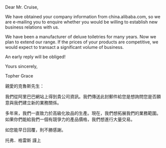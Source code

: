 Dear Mr. Cruise,

We have obtained your company information from china.alibaba.com, so we
are e-mailing you to enquire whether you would be willing to establish
new business relations with us.

We have been a manufacturer of deluxe toiletries for many years. Now we
plan to extend our range. If the prices of your products are
competitive, we would expect to transact a significant volume of
business.

An early reply will be obliged!

Yours sincerely,

Topher Grace

親愛的克魯斯先生：

我們從阿里巴巴網站上得到貴公司資訊。我們傳送此封郵件給您是想詢問您是否願意與我們建立新的業務關係。

多年來，我們一直致力於高級化妝品的生產。現在，我們想拓展我們的業務範圍。如果你們能給我們一個有競爭力的產品價格，我們想進行大量交易。

如您能早日回覆，則不勝感謝。

托弗．格雷斯 謹上
